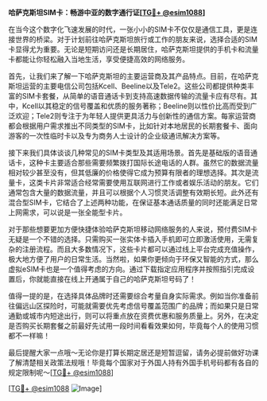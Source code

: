 **哈萨克斯坦SIM卡：畅游中亚的数字通行证[[TG💪+ @esim1088](https://t.me/s/esim1088)]**

在当今这个数字化飞速发展的时代，一张小小的SIM卡不仅仅是通信工具，更是连接世界的桥梁。对于计划前往哈萨克斯坦旅行或工作的朋友来说，选择合适的SIM卡显得尤为重要。无论是短期访问还是长期居住，哈萨克斯坦提供的手机卡和流量卡都能让你轻松融入当地生活，享受便捷高效的网络服务。

首先，让我们来了解一下哈萨克斯坦的主要运营商及其产品特点。目前，在哈萨克斯坦运营的主要电信公司包括Kcell、Beeline以及Tele2。这些公司都提供种类丰富的SIM卡套餐，从简单的语音通话卡到支持高速数据传输的流量卡应有尽有。其中，Kcell以其稳定的信号覆盖和优质的服务著称；Beeline则以性价比高而受到广泛欢迎；Tele2则专注于为年轻人提供更具活力与创新性的通信方案。每家运营商都会根据用户需求推出不同类型的SIM卡，比如针对本地居民的长期套餐卡、面向游客的一次性临时卡以及专为商务人士设计的企业级通讯解决方案等。

接下来我们具体谈谈几种常见的SIM卡类型及其适用场景。首先是基础版的语音通话卡，这种卡主要适合那些需要频繁拨打国际长途电话的人群。虽然它的数据流量相对较少甚至没有，但其低廉的价格使得它成为预算有限者的理想选择。其次是流量卡，这类卡片非常适合经常需要使用互联网进行工作或者娱乐活动的朋友。它们通常包含大量的数据流量，并且可以根据个人习惯灵活调整有效期长短。此外还有混合型SIM卡，它结合了上述两种功能，在保证基本通话质量的同时还能满足日常上网需求，可以说是一张全能型卡片。

对于那些想要更加方便快捷体验哈萨克斯坦移动网络服务的人来说，预付费SIM卡无疑是一个不错的选择。只需购买一张实体卡插入手机即可立即激活使用，无需复杂的注册流程。而且大多数情况下，这些卡片都可以通过线上平台完成充值操作，极大地方便了用户的日常生活。当然啦，如果你更倾向于环保又智能的方式，那么虚拟eSIM卡也是一个值得考虑的方向。通过下载指定应用程序并按照指引完成设置后，你就能直接在线上开通属于自己的哈萨克斯坦号码了！

值得一提的是，在选择具体品牌时还需要综合考量自身实际需求。例如当你准备前往偏远山区探险时，可能就需要优先考虑信号覆盖范围广的品牌；而如果只是日常通勤或城市内短途出行，则可以将重点放在资费优惠和服务质量上。另外，在决定是否购买长期套餐之前最好先试用一段时间看看效果如何，毕竟每个人的使用习惯都不一样嘛！

最后提醒大家一点哦～无论你是打算长期定居还是短暂逗留，请务必提前做好功课了解清楚相关政策法规哦！毕竟每个国家对于外国人持有外国手机号码都有各自的规定限制呢～[[TG💪+ @esim1088](https://t.me/s/esim1088)]

[[TG💪+ @esim1088](https://t.me/s/esim1088) ![Image](https://i.postimg.cc/4NQfJmqS/Snipaste-2025-05-13-00-14-12.png)]